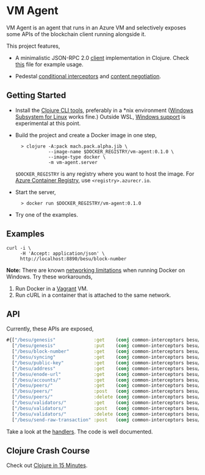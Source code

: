 # VM Agent

VM Agent is an agent that runs in an Azure VM and selectively exposes some APIs of the blockchain client running alongside it.

This project features,

- A minimalistic JSON-RPC 2.0 [client](src/vm_agent/json_rpc.clj) implementation in Clojure. Check [this](src/vm_agent/besu.clj) file for example usage.

- Pedestal [conditional interceptors](src/vm_agent/besu.clj) and [content negotiation](src/vm_agent/content_negotiation.clj).

## Getting Started

- Install the [Clojure CLI tools](https://clojure.org/guides/getting_started#_clojure_installer_and_cli_tools), preferably in a \*nix environment ([Windows Subsystem for Linux](https://docs.microsoft.com/en-us/windows/wsl/install-win10) works fine.) Outside WSL, [Windows support](https://clojure.org/guides/getting_started#_installation_on_windows) is experimental at this point.

- Build the project and create a Docker image in one step,

        > clojure -A:pack mach.pack.alpha.jib \
                  --image-name $DOCKER_REGISTRY/vm-agent:0.1.0 \
                  --image-type docker \
                  -m vm-agent.server

    `$DOCKER_REGISTRY` is any registry where you want to host the image. For [Azure Container Registry](https://azure.microsoft.com/en-in/services/container-registry/), use `<registry>.azurecr.io`.

- Start the server,

        > docker run $DOCKER_REGISTRY/vm-agent:0.1.0

- Try one of the examples.

## Examples

```shell
curl -i \
     -H 'Accept: application/json' \
     http://localhost:8890/besu/block-number
```

**Note:** There are known [networking limitations](https://docs.docker.com/docker-for-windows/networking/) when running Docker on Windows. Try these workarounds,

1. Run Docker in a [Vagrant](https://www.vagrantup.com/) VM.
1. Run cURL in a container that is attached to the same network.

## API

Currently, these APIs are exposed,

```clojure
#{["/besu/genesis"              :get    (conj common-interceptors besu/read-genesis)]
  ["/besu/genesis"              :put    (conj common-interceptors besu/create-genesis)]
  ["/besu/block-number"         :get    (conj common-interceptors besu/read-block-number)]
  ["/besu/syncing"              :get    (conj common-interceptors besu/syncing)]
  ["/besu/public-key"           :get    (conj common-interceptors besu/read-public-key)]
  ["/besu/address"              :get    (conj common-interceptors besu/read-address)]
  ["/besu/enode-url"            :get    (conj common-interceptors besu/read-enode-url)]
  ["/besu/accounts/"            :get    (conj common-interceptors besu/read-accounts)]
  ["/besu/peers/"               :get    (conj common-interceptors besu/read-peers)]
  ["/besu/peers/"               :post   (conj common-interceptors besu/add-peer)]
  ["/besu/peers/"               :delete (conj common-interceptors besu/remove-peer)]
  ["/besu/validators/"          :get    (conj common-interceptors besu/read-validators)]
  ["/besu/validators/"          :post   (conj common-interceptors besu/add-validator)]
  ["/besu/validators/"          :delete (conj common-interceptors besu/remove-validator)]
  ["/besu/send-raw-transaction" :post   (conj common-interceptors besu/send-raw-transaction)]
```

Take a look at the [handlers](src/vm_agent/besu.clj). The code is well documented.

## Clojure Crash Course

Check out [Clojure in 15 Minutes](https://hindol.github.io/vm-agent/#clojure-in-15-minutes).
